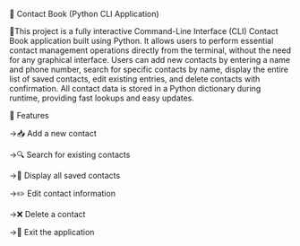 📒 Contact Book (Python CLI Application)

🔸This project is a fully interactive Command-Line Interface (CLI) Contact Book application built using Python. It allows users to perform essential contact management operations directly from the terminal, without the need for any graphical interface. Users can add new contacts by entering a name and phone number, search for specific contacts by name, display the entire list of saved contacts, edit existing entries, and delete contacts with confirmation. All contact data is stored in a Python dictionary during runtime, providing fast lookups and easy updates.

🧰 Features

->📥 Add a new contact

->🔍 Search for existing contacts

->📃 Display all saved contacts

->✏️ Edit contact information

->❌ Delete a contact

->🚪 Exit the application
